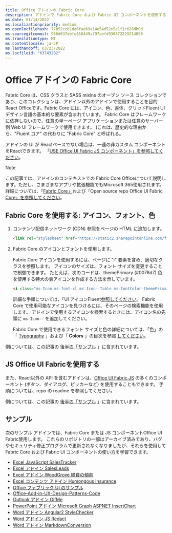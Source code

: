 ```yaml
---
title: Office アドインの Fabric Core
description: アドインで Fabric Core および Fabric UI コンポーネントを使用する方法のOffice説明します。
ms.date: 01/14/2022
ms.localizationpriority: medium
ms.openlocfilehash: 77b52ccb1da6fae69a14e54d52e5e1f1c628db0d
ms.sourcegitcommit: 968d637defe816449a797aefd930872229214898
ms.translationtype: MT
ms.contentlocale: ja-JP
ms.lasthandoff: 03/23/2022
ms.locfileid: "63743202"
---
```

# <a name="fabric-core-in-office-add-ins"></a>Office アドインの Fabric Core

Fabric Core は、CSS クラスと SASS mixins のオープン ソース コレクションであり、このコレクションは、アドイン以外のアドインで使用することを目的React Officeです。Fabric Core には、アイコン、色、書体、グリッドFluent UI デザイン言語の基本的な要素が含まれています。 Fabric Core はフレームワークに依存しないので、任意の単一ページ アプリケーションまたは任意のサーバー側 Web UI フレームワークで使用できます。 (これは、歴史的な理由から、"Fluent コア" の代わりに "Fabric Core" と呼ばれる。

アドインの UI が Reactベースでない場合は、一連の非カスタム コンポーネントをReactできます。 「[USE Office UI Fabric JS コンポーネント」を参照してください](#use-office-ui-fabric-js-components)。

> [!NOTE]
> この記事では、アドインのコンテキストでの Fabric Core Officeについて説明します。ただし、さまざまなアプリや拡張機能でもMicrosoft 365使用されます。 詳細については、「[Fabric Core」](https://developer.microsoft.com/fluentui#/get-started/web#fabric-core)および「Open source repo Office UI Fabric [Core」を参照してください](https://github.com/OfficeDev/office-ui-fabric-core)。

## <a name="use-fabric-core-icons-fonts-colors"></a>Fabric Core を使用する: アイコン、フォント、色

1. コンテンツ配信ネットワーク (CDN) 参照をページの HTML に追加します。

    ```html
    <link rel="stylesheet" href="https://static2.sharepointonline.com/files/fabric/office-ui-fabric-core/9.6.1/css/fabric.min.css">
    ```

2. Fabric Core のアイコンとフォントを使用します。

    Fabric Core アイコンを使用するには、ページに "i" 要素を含め、適切なクラスを参照します。 アイコンのサイズは、フォント サイズを変更することで制御できます。 たとえば、次のコードは、themePrimary (#0078d7) 色を使用する特大の表アイコンを作成する方法を示しています。

    ```html
    <i class="ms-Icon ms-font-xl ms-Icon--Table ms-fontColor-themePrimary"></i>
    ```

    詳細な手順については、「UI アイコンFluent[参照してください](https://developer.microsoft.com/fluentui#/styles/web/icons)。 Fabric Core で使用可能なアイコンを見つけるには、そのページの検索機能を使用します。 アドインで使用するアイコンを検索するときには、アイコン名の先頭に `ms-Icon--` を追加してください。

    Fabric Core で使用できるフォント サイズと色の詳細については、「色」の「 [Typography](https://developer.microsoft.com/fluentui#/styles/web/typography) 」および「 **Colors** 」の目次を参照 [してください](https://developer.microsoft.com/fluentui#/styles/web/colors)。

例については、この記事の [後半の「サンプル](#samples) 」に含まれています。

## <a name="use-office-ui-fabric-js-components"></a>JS Office UI Fabricを使用する

また、React以外の API を含むアドインは、[Office UI Fabric JS](https://github.com/OfficeDev/office-ui-fabric-js) の多くのコンポーネント (ボタン、ダイアログ、ピッカーなど) を使用することもできます。 手順については、repo の readme を参照してください。

例については、この記事の [後半の「サンプル](#samples) 」に含まれています。

## <a name="samples"></a>サンプル

次のサンプル アドインでは、Fabric Core または JS コンポーネントOffice UI Fabric使用します。 これらのリポジトリの一部はアーカイブ済みであり、バグやセキュリティ修正プログラムで更新されなくなりましたが、それらを使用して Fabric Core および Fabric UI コンポーネントの使い方を学習できます。

- [Excel JavaScript SalesTracker](https://github.com/OfficeDev/Excel-Add-in-JavaScript-SalesTracker)
- [Excel アドイン SalesLeads](https://github.com/OfficeDev/Excel-Add-in-SalesLeads)
- [Excel アドイン WoodGrove 経費の傾向](https://github.com/OfficeDev/Excel-Add-in-WoodGrove-Expense-Trends)
- [Excel コンテンツ アドイン Humongous Insurance](https://github.com/OfficeDev/Excel-Content-Add-in-Humongous-Insurance)
- [Office ファブリック UI のサンプル](https://github.com/OfficeDev/Office-Add-in-Fabric-UI-Sample)
- [Office-Add-in-UX-Design-Patterns-Code](https://github.com/OfficeDev/Office-Add-in-UX-Design-Patterns-Code)
- [Outlook アドイン GifMe](https://github.com/OfficeDev/Outlook-Add-in-GifMe)
- [PowerPoint アドイン Microsoft Graph ASPNET InsertChart](https://github.com/OfficeDev/PowerPoint-Add-in-Microsoft-Graph-ASPNET-InsertChart)
- [Word アドイン Angular2 StyleChecker](https://github.com/OfficeDev/Word-Add-in-Angular2-StyleChecker)
- [Word アドイン JS Redact](https://github.com/OfficeDev/Word-Add-in-JS-Redact)
- [Word アドイン MarkdownConversion](https://github.com/OfficeDev/Word-Add-in-MarkdownConversion)
